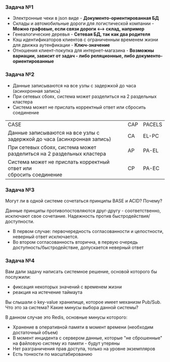 ### Задача №1
- Электронные чеки в json виде - **Документо-ориентированная БД**
- Склады и автомобильные дороги для логистической компании - **Можно графовые, если связи дороги <--> склад, например**
- Генеалогические деревья - **Сетевая БД, так как два родителя**
- Кэш идентификаторов клиентов с ограниченным временем жизни для движка аутенфикации - **Ключ-значение**
- Отношения клиент-покупка для интернет-магазина - **Возможны вариации, зависит от задач - либо реляционные, 
либо документо-ориентированные**



### Задача №2
- Данные записываются на все узлы с задержкой до часа (асинхронная запись)
- При сетевых сбоях, система может разделиться на 2 раздельных кластера
- Система может не прислать корректный ответ или сбросить соединение
<table>
    <tr>
        <td>
            CASE 
        </td>
        <td>
            CAP
        </td>
        <td>
            PACELS
        </td>
    </tr>
    <tr>
        <td>
            Данные записываются на все узлы с <br> 
            задержкой до часа (асинхронная запись)
        </td>
        <td>
            CA
        </td>
        <td>
            EL-PC
        </td>
    </tr>
    <tr>
        <td>
            При сетевых сбоях, система может <br> 
            разделиться на 2 раздельных кластера
        </td>
        <td>
            AP
        </td>
        <td>
            PA-EL
        </td>
    </tr>
    <tr>
        <td>
            Система может не прислать корректный ответ или <br> 
            сбросить соединение
        </td>
        <td>
            CP
        </td>
        <td>
            PA-EC
        </td>
    </tr>
</table>



### Задача №3
Могут ли в одной системе сочетаться принципы BASE и ACID? Почему?

Данные принципы противопостовляются друг-другу - соответственно, исключают свое сочетание. Надежность
против быстродействия/доступности.
- В первом случае: первочередность согласованности и целостности, неверный ответ исключается.
- Во втором согласованность вторична, в первую очередь доступность/быстродействие, допускается неверный ответ



### Задача №4
Вам дали задачу написать системное решение, основой которого бы послужили:

- фиксация некоторых значений с временем жизни
- реакция на истечение таймаута

Вы слышали о key-value хранилище, которое имеет механизм Pub/Sub. Что это за система? 
Какие минусы выбора данной системы?

В данном случае это Redis, основные минусы которого:

 - Хранение в оперативной памяти в момент времени (необходим достаточный объем)
 - В момент инцидента с сервером данные, которые "не сброшенные" на файловую систему из памяти - будут утеряны
 - Нет разграничения прав доступа, только на уровне экземпляров
 - Есть тонкости по масштабированию
